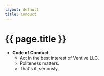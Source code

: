 ```yaml
---
layout: default
title: Conduct
---
```

# {{ page.title }}

- **Code of Conduct**
  - Act in the best interest of Ventive LLC.
  - Politeness matters.
  - That's it, seriously.
